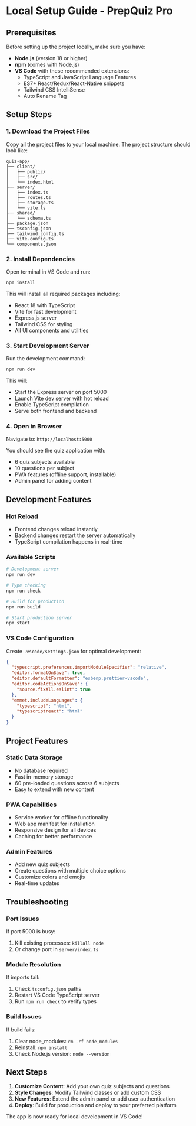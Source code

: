# Local Setup Guide - PrepQuiz Pro

## Prerequisites

Before setting up the project locally, make sure you have:

- **Node.js** (version 18 or higher)
- **npm** (comes with Node.js)
- **VS Code** with these recommended extensions:
  - TypeScript and JavaScript Language Features
  - ES7+ React/Redux/React-Native snippets
  - Tailwind CSS IntelliSense
  - Auto Rename Tag

## Setup Steps

### 1. Download the Project Files

Copy all the project files to your local machine. The project structure should look like:

```
quiz-app/
├── client/
│   ├── public/
│   ├── src/
│   └── index.html
├── server/
│   ├── index.ts
│   ├── routes.ts
│   ├── storage.ts
│   └── vite.ts
├── shared/
│   └── schema.ts
├── package.json
├── tsconfig.json
├── tailwind.config.ts
├── vite.config.ts
└── components.json
```

### 2. Install Dependencies

Open terminal in VS Code and run:

```bash
npm install
```

This will install all required packages including:
- React 18 with TypeScript
- Vite for fast development
- Express.js server
- Tailwind CSS for styling
- All UI components and utilities

### 3. Start Development Server

Run the development command:

```bash
npm run dev
```

This will:
- Start the Express server on port 5000
- Launch Vite dev server with hot reload
- Enable TypeScript compilation
- Serve both frontend and backend

### 4. Open in Browser

Navigate to: `http://localhost:5000`

You should see the quiz application with:
- 6 quiz subjects available
- 10 questions per subject
- PWA features (offline support, installable)
- Admin panel for adding content

## Development Features

### Hot Reload
- Frontend changes reload instantly
- Backend changes restart the server automatically
- TypeScript compilation happens in real-time

### Available Scripts

```bash
# Development server
npm run dev

# Type checking
npm run check

# Build for production
npm run build

# Start production server
npm start
```

### VS Code Configuration

Create `.vscode/settings.json` for optimal development:

```json
{
  "typescript.preferences.importModuleSpecifier": "relative",
  "editor.formatOnSave": true,
  "editor.defaultFormatter": "esbenp.prettier-vscode",
  "editor.codeActionsOnSave": {
    "source.fixAll.eslint": true
  },
  "emmet.includeLanguages": {
    "typescript": "html",
    "typescriptreact": "html"
  }
}
```

## Project Features

### Static Data Storage
- No database required
- Fast in-memory storage
- 60 pre-loaded questions across 6 subjects
- Easy to extend with new content

### PWA Capabilities
- Service worker for offline functionality
- Web app manifest for installation
- Responsive design for all devices
- Caching for better performance

### Admin Features
- Add new quiz subjects
- Create questions with multiple choice options
- Customize colors and emojis
- Real-time updates

## Troubleshooting

### Port Issues
If port 5000 is busy:
1. Kill existing processes: `killall node`
2. Or change port in `server/index.ts`

### Module Resolution
If imports fail:
1. Check `tsconfig.json` paths
2. Restart VS Code TypeScript server
3. Run `npm run check` to verify types

### Build Issues
If build fails:
1. Clear node_modules: `rm -rf node_modules`
2. Reinstall: `npm install`
3. Check Node.js version: `node --version`

## Next Steps

1. **Customize Content**: Add your own quiz subjects and questions
2. **Style Changes**: Modify Tailwind classes or add custom CSS
3. **New Features**: Extend the admin panel or add user authentication
4. **Deploy**: Build for production and deploy to your preferred platform

The app is now ready for local development in VS Code!